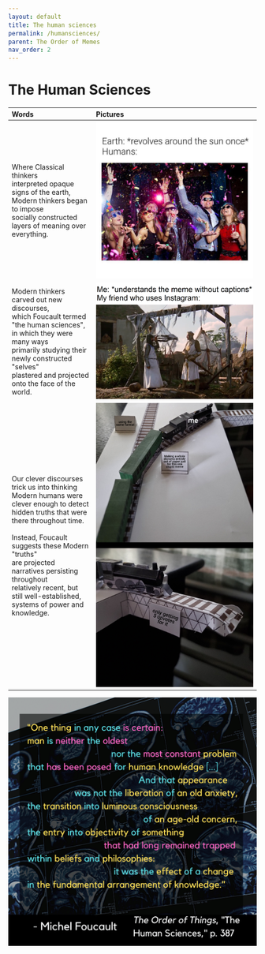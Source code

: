 ```yaml
---
layout: default
title: The human sciences
permalink: /humansciences/
parent: The Order of Memes
nav_order: 2
---
```


# The Human Sciences

| Words | Pictures |
|:---------------------------------|:------------------------------------------------------|
| Where Classical thinkers <br> interpreted opaque signs of the earth, <br> Modern thinkers began to impose <br> socially constructed layers of meaning over everything. | ![humans on earth](../memes/humansearth.jpg) |
| Modern thinkers carved out new discourses, <br> which Foucault termed "the human sciences", <br> in which they were many ways <br> primarily studying their newly constructed "selves" <br> plastered and projected onto the face of the world. | ![wise in the ways of science](../memes/wiseinthewaysofscience.png) |
| Our clever discourses trick us into thinking <br> Modern humans were clever enough to detect <br> hidden truths that were there throughout time. <br> <br> Instead, Foucault suggests these Modern "truths" <br> are projected narratives persisting throughout <br> relatively recent, but still well-established, <br> systems of power and knowledge. | ![trolley meme](../memes/trollymeme.png) |

![The human sciences](../graphics/toot_humansciences_graphic.png)